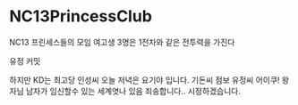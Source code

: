 # NC13PrincessClub
NC13 프린세스들의 모임
여고생 3명은 1전차와 같은 전투력을 가진다

유정 커밋

하지만 KD는 최고당
인성씨 오늘 저녁은 요기야 입니다.
기돈씨 점보
유정씨 어이쿠! 왕자님 남자가 임신할수 있는 세계엿나 있음
죄송합니다.. 시정하겠습니다.
